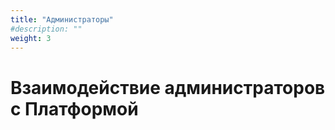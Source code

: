 ```yaml
---
title: "Администраторы"
#description: ""
weight: 3
---
```


# Взаимодействие администраторов с Платформой 